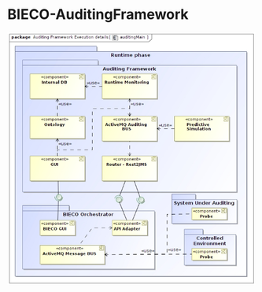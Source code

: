 # BIECO-AuditingFramework
![alt text](https://github.com/acalabro/BIECO-AuditingFramework/blob/master/auditingmain.jpg?raw=true)
